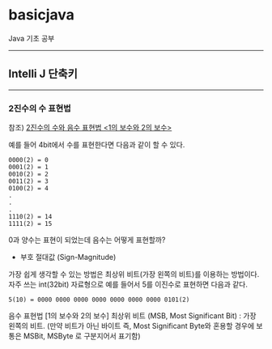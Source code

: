 # basicjava
Java 기초 공부

*************
## Intelli J 단축키


*****************************************************
### 2진수의 수 표현법 
참조) [2진수의 수와 음수 표현법 <1의 보수와 2의 보수>](https://st-lab.tistory.com/189)

 예를 들어 4bit에서 수를 표현한다면 다음과 같이 할 수 있다.

```
0000(2) = 0
0001(2) = 1
0010(2) = 2
0011(2) = 3
0100(2) = 4
.
.
.
1110(2) = 14
1111(2) = 15
```
0과 양수는 표현이 되었는데 음수는 어떻게 표현할까?


* 부호 절대값 (Sign-Magnitude)

가장 쉽게 생각할 수 있는 방법은 최상위 비트(가장 왼쪽의 비트)를 이용하는 방법이다.
자주 쓰는 int(32bit) 자료형으로 예를 들어서 5를 이진수로 표현하면 다음과 같다.

```5(10) = 0000 0000 0000 0000 0000 0000 0000 0101(2)```

음수 표현법 [1의 보수와 2의 보수]
최상위 비트 (MSB, Most Significant Bit) : 가장 왼쪽의 비트.
(만약 비트가 아닌 바이트 즉, Most Significant Byte와 혼용할 경우에 보통은 MSBit, MSByte 로 구분지어서 표기함)
